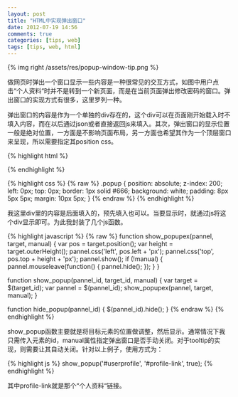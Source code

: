 ```yaml
---
layout: post
title: "HTML中实现弹出窗口"
date: 2012-07-19 14:56
comments: true
categories: [tips, web]
tags: [tips, web, html]
---
```


{% img right /assets/res/popup-window-tip.png %}

做网页时弹出一个窗口显示一些内容是一种很常见的交互方式，如图中用户点击“个人资料“时并不是转到一个新页面，而是在当前页面弹出修改密码的窗口。弹出窗口的实现方式有很多，这里罗列一种。

弹出窗口的内容是作为一个单独的div存在的，这个div可以在页面刚开始载入时不填入内容，而在以后通过json或者直接返回js来填入。其次，弹出窗口的显示位置一般是绝对位置，一方面是不影响页面布局，另一方面也希望其作为一个顶层窗口来呈现，所以需要指定其position css。

<!-- more -->
{% highlight html %}
<div id='userprofile' class='popup' style="display:none;"></div>
{% endhighlight %}

{% highlight css %}
{% raw %}
.popup {
  position: absolute;
  z-index: 200;
  left: 0px;
  top: 0px;
  border: 1px solid #666;
  background: white;
  padding: 8px 5px 5px;
  margin: 10px 5px;
}
{% endraw %}
{% endhighlight %}

我这里div里的内容是后面填入的，预先填入也可以。当要显示时，就通过js将这个div显示即可。为此我封装了几个js函数。

{% highlight javascript %}
{% raw %}
function show_popupex(pannel, target, manual) {
    var pos = target.position();
    var height = target.outerHeight();
    pannel.css('left', pos.left + 'px');
    pannel.css('top', pos.top + height + 'px');
    pannel.show();
    if (!manual) {
        pannel.mouseleave(function() { pannel.hide(); });
    }
}

function show_popup(pannel_id, target_id, manual) {
    var target = $(target_id);
    var pannel = $(pannel_id);
    show_popupex(pannel, target, manual);
}

function hide_popup(pannel_id) {
    $(pannel_id).hide();
}
{% endraw %}
{% endhighlight %}

show_popup函数主要就是将目标元素的位置做调整，然后显示。通常情况下我只需传入元素的id，manual属性指定弹出窗口是否手动关闭。对于tooltip的实现，则需要让其自动关闭。针对以上例子，使用方式为：

{% highlight js %}
show_popup('#userprofile', '#profile-link', true);
{% endhighlight %}

其中profile-link就是那个“个人资料“链接。

